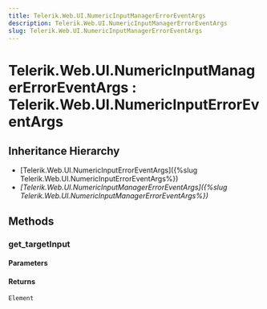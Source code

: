 ```yaml
---
title: Telerik.Web.UI.NumericInputManagerErrorEventArgs
description: Telerik.Web.UI.NumericInputManagerErrorEventArgs
slug: Telerik.Web.UI.NumericInputManagerErrorEventArgs
---
```


# Telerik.Web.UI.NumericInputManagerErrorEventArgs : Telerik.Web.UI.NumericInputErrorEventArgs 

## Inheritance Hierarchy

* [Telerik.Web.UI.NumericInputErrorEventArgs]({%slug Telerik.Web.UI.NumericInputErrorEventArgs%})
* *[Telerik.Web.UI.NumericInputManagerErrorEventArgs]({%slug Telerik.Web.UI.NumericInputManagerErrorEventArgs%})*


## Methods

###  get_targetInput

#### Parameters

#### Returns

`Element` 



